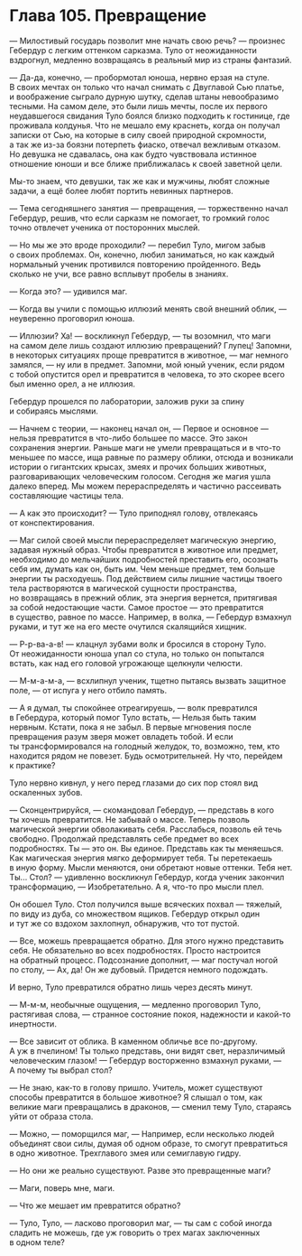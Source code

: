 # Глава 105. Превращение

— Милостивый государь позволит мне начать свою речь? — произнес Гебердур с легким оттенком сарказма. Туло от неожиданности вздрогнул, медленно возвращаясь в реальный мир из страны фантазий. 

— Да-да, конечно, — пробормотал юноша, нервно ерзая на стуле. В своих мечтах он только что начал снимать с Двуглавой Сью платье, и воображение сыграло дурную шутку, сделав штаны невообразимо тесными. На самом деле, это были лишь мечты, после их первого неудавшегося свидания Туло боялся близко подходить к гостинице, где проживала колдунья. Что не мешало ему краснеть, когда он получал записки от Сью, на которые в силу своей природной скромности, а так же из-за боязни потерпеть фиаско, отвечал вежливым отказом. Но девушка не сдавалась, она как будто чувствовала истинное отношение юноши и все ближе приближалась к своей заветной цели. 

Мы-то знаем, что девушки, так же как и мужчины, любят сложные задачи, а ещё более любят портить невинных партнеров. 

— Тема сегодняшнего занятия — превращения, — торжественно начал Гебердур, решив, что если сарказм не помогает, то громкий голос точно отвлечет ученика от посторонних мыслей. 

— Но мы же это вроде проходили? — перебил Туло, мигом забыв о своих проблемах. Он, конечно, любил заниматься, но как каждый нормальный ученик противился повторению пройденного. Ведь сколько не учи, все равно всплывут пробелы в знаниях. 

— Когда это? — удивился маг. 

— Когда вы учили с помощью иллюзий менять свой внешний облик, — неуверенно проговорил юноша. 

— Иллюзии? Ха! — воскликнул Гебердур, — ты возомнил, что маги на самом деле лишь создают иллюзию превращений? Глупец! Запомни, в некоторых ситуациях проще превратится в животное, — маг немного замялся, — ну или в предмет. Запомни, мой юный ученик, если рядом с тобой опустится орел и превратится в человека, то это скорее всего был именно орел, а не иллюзия. 

Гебердур прошелся по лаборатории, заложив руки за спину и собираясь мыслями. 

— Начнем с теории, — наконец начал он, — Первое и основное — нельзя превратится в что-либо большее по массе. Это закон сохранения энергии. Раньше маги не умели превращаться и в что-то меньшее по массе, ища равные по размеру облики, отсюда и возникали истории о гигантских крысах, змеях и прочих больших животных, разговаривающих человеческим голосом. Сегодня же магия ушла далеко вперед. Мы можем перераспределять и частично рассеивать составляющие частицы тела. 

— А как это происходит? — Туло приподнял голову, отвлекаясь от конспектирования. 

— Маг силой своей мысли перераспределяет магическую энергию, задавая нужный образ. Чтобы превратится в животное или предмет, необходимо до мельчайших подробностей преставить его, осознать себя им, думать как он, быть им. Чем меньше предмет, тем больше энергии ты расходуешь. Под действием силы лишние частицы твоего тела растворяются в магической сущности пространства, но возвращаясь в прежний облик, эта энергия вернется, притягивая за собой недостающие части. Самое простое — это превратится в существо, равное по массе. Например, в волка, — Гебердур взмахнул руками, и тут же на его месте очутился скалящийся хищник. 

— Р-р-ва-а-в! — клацнул зубами волк и бросился в сторону Туло. От неожиданности юноша упал со стула, но только он попытался встать, как над его головой угрожающе щелкнули челюсти. 

— М-м-а-м-а, — всхлипнул ученик, тщетно пытаясь вызвать защитное поле, — от испуга у него отбило память. 

— А я думал, ты спокойнее отреагируешь, — волк превратился в Гебердура, который помог Туло встать, — Нельзя быть таким нервным. Кстати, пока я не забыл. В первые мгновения после превращения разум зверя может овладеть тобой. И если ты трансформировался на голодный желудок, то, возможно, тем, кто находится рядом не повезет. Будь осмотрительней. Ну что, перейдем к практике? 

Туло нервно кивнул, у него перед глазами до сих пор стоял вид оскаленных зубов. 

— Сконцентрируйся, — скомандовал Гебердур, — представь в кого ты хочешь превратится. Не забывай о массе. Теперь позволь магической энергии обволакивать себя. Расслабься, позволь ей течь свободно. Продолжай представлять себе предмет во всех подробностях. Ты — это он. Вы единое. Представь как ты меняешься. Как магическая энергия мягко деформирует тебя. Ты перетекаешь в иную форму. Мысли меняются, они обретают новые оттенки. Тебя нет. Ты... Стол? — удивленно воскликнул Гебердур, когда ученик закончил трансформацию, — Изобретательно. А я, что-то про мысли плел. 

Он обошел Туло. Стол получился выше всяческих похвал — тяжелый, по виду из дуба, со множеством ящиков. Гебердур открыл один и тут же со вздохом захлопнул, обнаружив, что тот пустой. 

— Все, можешь превращается обратно. Для этого нужно представить себя. Не обязательно во всех подробностях. Просто настроится на обратный процесс. Подсознание дополнит, — маг постучал ногой по столу, — Ах, да! Он же дубовый. Придется немного подождать. 

И верно, Туло превратился обратно лишь через десять минут. 

— М-м-м, необычные ощущения, — медленно проговорил Туло, растягивая слова, — странное состояние покоя, надежности и какой-то инертности. 

— Все зависит от облика. В каменном обличье все по-другому. А уж в пчелином! Ты только представь, они видят свет, неразличимый человеческим глазом! — Гебердур восторженно взмахнул руками, — А почему ты выбрал стол? 

— Не знаю, как-то в голову пришло. Учитель, может существуют способы превратится в большое животное? Я слышал о том, как великие маги превращались в драконов, — сменил тему Туло, стараясь уйти от образа стола. 

— Можно, — поморщился маг, — Например, если несколько людей объединят свои силы, думая об одном образе, то смогут превратиться в одно животное. Трехглавого змея или семиглавую гидру. 

— Но они же реально существуют. Разве это превращенные маги? 

— Маги, поверь мне, маги. 

— Что же мешает им превратится обратно? 

— Туло, Туло, — ласково проговорил маг, — ты сам с собой иногда сладить не можешь, где уж говорить о трех магах заключенных в одном теле?

